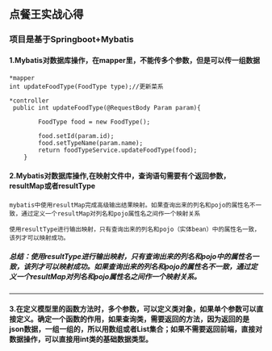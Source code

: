 ## 点餐王实战心得

### 项目是基于Springboot+Mybatis

#### 1.Mybatis对数据库操作，在mapper里，不能传多个参数，但是可以传一组数据

```
*mapper
int updateFoodType(FoodType type);//更新菜系

*controller
 public int updateFoodType(@RequestBody Param param){

        FoodType food = new FoodType();

        food.setId(param.id);
        food.setTypeName(param.name);
        return foodTypeService.updateFoodType(food);
    }
```

#### 2.Mybatis对数据库操作,在映射文件中，查询语句需要有个返回参数，resultMap或者resultType

```
mybatis中使用resultMap完成高级输出结果映射。如果查询出来的列名和pojo的属性名不一致，通过定义一个resultMap对列名和pojo属性名之间作一个映射关系
```

```
使用resultType进行输出映射，只有查询出来的列名和pojo（实体bean）中的属性名一致，该列才可以映射成功。
```

##### 总结：使用resultType进行输出映射，只有查询出来的列名和pojo中的属性名一致，该列才可以映射成功。如果查询出来的列名和pojo的属性名不一致，通过定义一个resultMap对列名和pojo属性名之间作一个映射关系。

---

#### 3.在定义模型里的函数方法时，多个参数，可以定义类对象，如果单个参数可以直接定义。确定一个函数的作用，如果查询类，需要返回的方法，因为返回的是json数据，一组一组的，所以用数组或者List集合；如果不需要返回前端，直接对数据操作，可以直接用int类的基础数据类型。